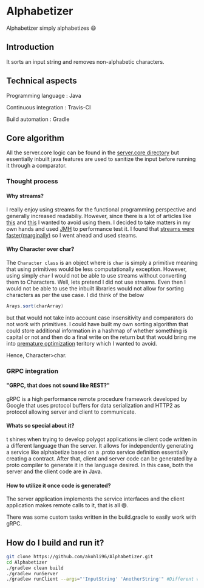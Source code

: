 # Alphabetizer

 Alphabetizer simply alphabetizes :smile:

## Introduction

   It sorts an input string and removes non-alphabetic characters.

## Technical aspects

Programming language : Java

Continuous integration : Travis-CI

Build automation : Gradle

## Core algorithm

All the server.core logic can be found in the [server.core directory](https://github.com/akohli96/Alphabetizer/tree/master/src/main/java/server.core)
but essentially inbuilt java features are used to sanitize the input before running it through a comparator.

### Thought process

#### Why streams?
I really enjoy using streams for the functional programming perspective and generally increased readabiliy.
However, since there is a lot of articles like [this](https://jaxenter.com/java-performance-tutorial-how-fast-are-the-java-8-streams-118830.html) and [this](https://blog.overops.com/benchmark-how-java-8-lambdas-and-streams-can-make-your-code-5-times-slower/) I wanted to avoid using them.
I decided to take matters in my own hands and used [JMH](https://openjdk.java.net/projects/code-tools/jmh/) to performance test it.
I found that [streams were faster(marginally)](https://github.com/akohli96/Alphabetizer/blob/master/src/main/resources/performance.txt) so I went ahead and used steams.

#### Why Character over char?
The ```Character class``` is an object where is ```char``` is simply a primitive meaning that using primitives would be less computationally exception.
However, using simply ```char``` I would not be able to use streams without converting them to Characters.
Well, lets pretend I did not use streams. Even then I would not be able to use the inbuilt libraries would not allow for sorting characters as per the use case. I did think of the below
``` java
Arays.sort(charArray)
```
but that would not take into account case insensitivity and comparators do not work with primitives. I could have built my own sorting algorithm that could store additional information in a hashmap of whether something is capital or not and then do a final write on the return but that would bring me into [premature optimization](https://stackify.com/premature-optimization-evil/) teritory which I wanted to avoid.

Hence, Character>char.

### GRPC integration

#### "GRPC, that does not sound like REST?"
gRPC is a high performance remote procedure framework developed by Google that uses protocol buffers for data serialization and HTTP2 as protocol allowing server and client to communicate.

#### Whats so special about it?
t shines when trying to develop polygot applications ie client code written in a different language than the server.
It allows for independently generating a service like alphabetize based on a .proto service definition essentially creating a contract.
After that, client and server code can be generated by a proto compiler to generate it in the language desired.
In this case, both the server and the client code are in Java.

#### How to utilize it once code is generated?
The server application implements the service interfaces and the client application makes remote calls to it, that is all :smile:. 

There was some custom tasks written in the build.gradle to easily work with gRPC.
## How do I build and run it?

```bash
git clone https://github.com/akohli96/Alphabetizer.git
cd Alphabetizer
./gradlew clean build 
./gradlew runServer
./gradlew runClient --args="'InputString' 'AnotherString'" #Different window
```
